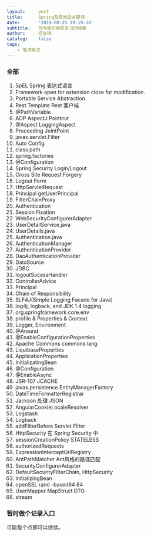 ```yaml
---
layout:     post
title:      Spring及其周边关键词
date:       '2019-09-25 19:19:36'
subtitle:   作为知识串联复习的线索
author:     招文桃
catalog:    false
tags:
    - 笔试面试
---
```


### 全部

1. SpEL Spring 表达式语言
2. Framework open for extension close for modification.
3. Portable Service Abstraction.
4. Rest Template Rest 客户端
5. @PathVariable
6. AOP AspectJ Pointcut
7. @Aspect LoggingAspect<!--more-->
8. Proceeding JointPoint
9. javax.servlet.Filter
10. Auto Config
11. class path
12. spring.factories
13. @Configuration
14. Spring Security Login/Logout
15. Cross Site Request Forgery
16. Logout Form
17. HttpServletRequest
18. Principal getUserPrincipal
19. FilterChainProxy
20. Authentication
21. Session Fixation
22. WebSecurityConfigurerAdapter
23. UserDetailService.java
24. UserDetails.java
25. Authentication.java
26. AuthenticationManager
27. AuthenticationProvider
28. DaoAuthenticationProvider
29. DataSource
30. JDBC
31. logoutSucessHandler
32. ControllerAdvice
33. Principal
34. Chain of Responsibility
35. SLF4J(Simple Logging Facade for Java)
36. log4j, logback, and JDK 1.4 logging
37. org.springframework.core.env
38. profile & Properties & Context
39. Logger, Environment
40. @Around
41. @EnableConfigurationProperties
42. Apache Commons commons lang
43. LiquibaseProperties
44. ApplicationProperties
45. InitializatingBean
46. @Configuration
47. @EnableAsync
48. JSR-107 JCACHE
49. javax.persistence.EntityManagerFactory
50. DateTimeFormatterRegistrar
51. Jackson 处理 JSON
52. AngularCookieLocaleResolver
53. Logstash
54. Logback
55. addFilterBefore Servlet Filter
56. HttpSecurity 在 Spring Security 中
57. sessionCreationPolicy STATELESS
58. authorizedRequests
59. ExpressionInterceptUrlRegistry
60. AntPathMatcher Ant风格的路径匹配
61. SecurityConfigurerAdapter
62. DefaultSecurityFilterChain, HttpSecurity
63. InitializingBean
64. openSSL rand -based64 64
65. UserMapper MapStruct DTO
66. stream

### 暂时做个记录入口

可能每个点都可以继续。